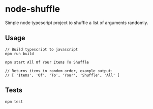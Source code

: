 # node-shuffle
Simple node typescript project to shuffle a list of arguments randomly.

## Usage

```
// Build typescript to javascript
npm run build

npm start All Of Your Items To Shuffle

// Returns items in random order, example output:
// [ 'Items', 'Of', 'To', 'Your', 'Shuffle', 'All' ]
```

## Tests
```
npm test
```
